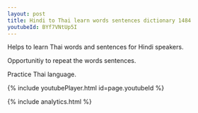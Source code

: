 ```yaml
---
layout: post
title: Hindi to Thai learn words sentences dictionary 1484 
youtubeId: BYf7VNtUp5I
---
```

 
 
Helps to learn Thai words and sentences for Hindi speakers.

Opportunitiy to repeat the words sentences. 

Practice Thai language. 
 
{% include youtubePlayer.html id=page.youtubeId %}
 
 
{% include analytics.html %}